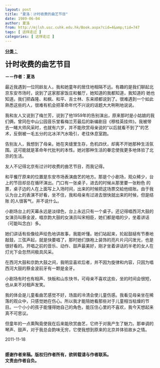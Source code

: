 ```yaml
---
layout: post
title: "夏洛：计时收费的曲艺节目"
date: 1989-06-04
author: 夏洛
from: http://mjlsh.usc.cuhk.edu.hk/Book.aspx?cid=4&amp;tid=747
tags: [ 这样走过 ]
categories: [ 这样走过 ]
---
```


<div style="margin: 15px 10px 10px 0px;">
<div>
<span id="ctl00_ContentPlaceHolder1_chapter1_SubjectLabel" style="font-weight:bold;text-decoration:underline;">
   分类：
  </span>
</div>
<p>
<strong>
<font size="5">
    计时收费的曲艺节目
   </font>
</strong>
</p>
<p>
<strong>
   －－作者：夏洛
  </strong>
</p>
<p>
  最近我遇到一位同龄友人，我和她童年的居住地相隔不远。有趣的是我们聊起北京东安市场时，说到了这家那家饭庄和餐厅，她知道的我都知道，我知道的 她也知道。我们把森隆、和枫、和平、吉士林、东来顺都说到了。很难遇到一个如此熟悉这些的人，很难有机会把革命年代不兴说的话题大大咧咧地说说。
 </p>
<p>
  我和友人又说到了梅兰芳，说到了他1959年的告别演出，原来那时是小姑娘的我们俩，曾同在中山公园音乐堂看梅兰芳最后的新编剧目《穆桂英挂帅》。我被带去一睹大师风采时，也就有六岁，并不能欣赏母亲说的“以后就看不到了”的艺术，反倒被一毛五分的北冰洋汽水吸引，老往休息室跑。
 </p>
<p>
  告别友人，我想到了母亲。她在夹缝里生存，危机四伏，却离不开她那种生活氛围。这可能就是革命年代批判的本性。她对那种生活的眷恋使我更多地体验了北京的生活。
 </p>
<p>
  友人不记得北京有过计时收费的曲艺节目，而我记得。
 </p>
<p>
  和平餐厅原来的位置是东安市场表演曲艺的地方。那是个小剧场，观众稀少，台上的节目却总在循环演出。门口有一张桌子，进去的时候从那里要一张粉色 的票，桌子边的人在上面写上入场时间，出来的时候把这场票交給他结账。由于我认为台上的表演不好看，坐不住，我和母亲有过进去很快就出来的时候，但是结账 的人很客气，并不说什么。
 </p>
<p>
  小剧场台上的天幕永远是淡绿色，台上永远只有一个桌子。还记得唱西河大鼓的女演员叫蔡金波，唱京韵大鼓的女演员叫宋相臣，她们都是唱的少，坐着讲话（可能叫念白）多。
 </p>
<p>
  她们讲话有些像绘声绘色地讲故事，我能听懂。她们站起来，抡起鼓槌有节奏地敲鼓，三弦声起，就是快要唱了，那时她们旗袍上装饰的亮片片闪闪发光，也是很好看的。开唱之前的音乐、动作、鼓声最美好，刚才坐着讲话的半老的女人在灯光下会忽然间极具风采。
 </p>
<p>
  在西河大鼓和京韵大鼓之间，我明显喜欢后者，并不因为旋律和内容，只因为唱西河大鼓的蔡金波前牙有一颗是金牙。
 </p>
<p>
  小剧场有时也有相声、快板和山东快书，可母亲不喜欢这些，坐的时间会很短，也从来不对相声发笑。
 </p>
<p>
  我的体会是儿童看曲艺感觉不好，场面的冷清会使儿童伤感。我看见母亲坐在稀落的观众中，只感觉她在伤心。所以我才能陪她看那些对于儿童相当枯燥的节目。一个小小的孩子能懂得她自己的角色，能压住心里的不喜欢，我今天想起来真不可思议。
 </p>
<p>
  但童年的一点熏陶竟使我在后来能欣赏曲艺，它终于对我产生了魅力。那单调的琴声、鼓声，对于我总会韵味无穷，它使我想到原来的北京并体验故乡之情。
 </p>
<p>
  2011-11-18
 </p>
<p>
<br/>
<strong>
   感谢作者来稿。版权归作者所有，欲转载请与作者联系。
   <br/>
   文责由作者自负。
  </strong>
</p>
</div>
